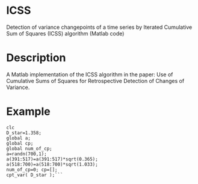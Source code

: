 # ICSS
Detection of variance changepoints of a time series by Iterated Cumulative Sum of Squares (ICSS) algorithm (Matlab code)

# Description
A Matlab implementation of the ICSS algorithm in the paper: Use of Cumulative Sums of Squares for Retrospective Detection of Changes of Variance.

# Example

```clear
clc
D_star=1.358;
global a;
global cp;
global num_of_cp;
a=randn(700,1);
a(391:517)=a(391:517)*sqrt(0.365);
a(518:700)=a(518:700)*sqrt(1.033);
num_of_cp=0; cp=[];
cpt_var( D_star );```
